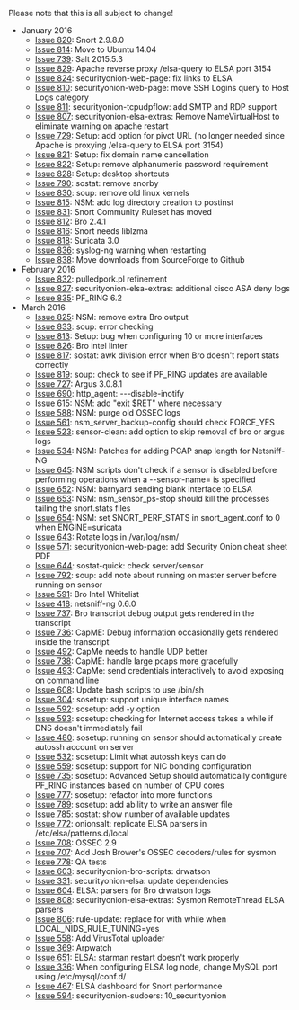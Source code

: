 Please note that this is all subject to change!

* January 2016
  * [Issue 820](../issues/820): Snort 2.9.8.0
  * [Issue 814](../issues/814): Move to Ubuntu 14.04
  * [Issue 739](../issues/739): Salt 2015.5.3
  * [Issue 829](../issues/829): Apache reverse proxy /elsa-query to ELSA port 3154
  * [Issue 824](../issues/824): securityonion-web-page: fix links to ELSA
  * [Issue 810](../issues/810): securityonion-web-page: move SSH Logins query to Host Logs category
  * [Issue 811](../issues/811): securityonion-tcpudpflow: add SMTP and RDP support
  * [Issue 807](../issues/807): securityonion-elsa-extras: Remove NameVirtualHost to eliminate warning on apache restart
  * [Issue 729](../issues/729): Setup: add option for pivot URL (no longer needed since Apache is proxying /elsa-query to ELSA port 3154)
  * [Issue 821](../issues/821): Setup: fix domain name cancellation
  * [Issue 822](../issues/822): Setup: remove alphanumeric password requirement
  * [Issue 828](../issues/828): Setup: desktop shortcuts
  * [Issue 790](../issues/790): sostat: remove snorby
  * [Issue 830](../issues/830): soup: remove old linux kernels
  * [Issue 815](../issues/815): NSM: add log directory creation to postinst
  * [Issue 831](../issues/831): Snort Community Ruleset has moved
  * [Issue 812](../issues/812): Bro 2.4.1
  * [Issue 816](../issues/816): Snort needs liblzma
  * [Issue 818](../issues/818): Suricata 3.0
  * [Issue 836](../issues/836): syslog-ng warning when restarting
  * [Issue 838](../issues/838): Move downloads from SourceForge to Github
* February 2016
  * [Issue 832](../issues/832): pulledpork.pl refinement
  * [Issue 827](../issues/827): securityonion-elsa-extras: additional cisco ASA deny logs
  * [Issue 835](../issues/835): PF_RING 6.2
* March 2016
  * [Issue 825](../issues/825): NSM: remove extra Bro output
  * [Issue 833](../issues/833): soup: error checking
  * [Issue 813](../issues/813): Setup: bug when configuring 10 or more interfaces
  * [Issue 826](../issues/826): Bro intel linter
  * [Issue 817](../issues/817): sostat: awk division error when Bro doesn't report stats correctly
  * [Issue 819](../issues/819): soup: check to see if PF_RING updates are available
  * [Issue 727](../issues/727): Argus 3.0.8.1
  * [Issue 690](../issues/690): http\_agent: ---disable-inotify
  * [Issue 615](../issues/615): NSM: add "exit $RET" where necessary
  * [Issue 588](../issues/588): NSM: purge old OSSEC logs
  * [Issue 561](../issues/561): nsm\_server\_backup-config should check FORCE\_YES
  * [Issue 523](../issues/523): sensor-clean: add option to skip removal of bro or argus logs
  * [Issue 534](../issues/534): NSM: Patches for adding PCAP snap length for Netsniff-NG
  * [Issue 645](../issues/645): NSM scripts don't check if a sensor is disabled before performing operations when a --sensor-name= is specified
  * [Issue 652](../issues/652): NSM: barnyard sending blank interface to ELSA
  * [Issue 653](../issues/653): NSM: nsm\_sensor\_ps-stop should kill the processes tailing the snort.stats files
  * [Issue 654](../issues/654): NSM: set SNORT\_PERF\_STATS in snort\_agent.conf to 0 when ENGINE=suricata
  * [Issue 643](../issues/643): Rotate logs in /var/log/nsm/
  * [Issue 571](../issues/571): securityonion-web-page: add Security Onion cheat sheet PDF
  * [Issue 644](../issues/644): sostat-quick: check server/sensor
  * [Issue 792](../issues/792): soup: add note about running on master server before running on sensor
  * [Issue 591](../issues/591): Bro Intel Whitelist
  * [Issue 418](../issues/418): netsniff-ng 0.6.0
  * [Issue 737](../issues/737): Bro transcript debug output gets rendered in the transcript
  * [Issue 736](../issues/736): CapME: Debug information occasionally gets rendered inside the transcript
  * [Issue 492](../issues/492): CapMe needs to handle UDP better
  * [Issue 738](../issues/738): CapME: handle large pcaps more gracefully
  * [Issue 493](../issues/493): CapMe: send credentials interactively to avoid exposing on command line
  * [Issue 608](../issues/608): Update bash scripts to use /bin/sh
  * [Issue 304](../issues/304): sosetup: support unique interface names
  * [Issue 592](../issues/592): sosetup: add -y option
  * [Issue 593](../issues/593): sosetup: checking for Internet access takes a while if DNS doesn't immediately fail
  * [Issue 480](../issues/480): sosetup: running on sensor should automatically create autossh account on server
  * [Issue 532](../issues/532): sosetup: Limit what autossh keys can do
  * [Issue 559](../issues/559): sosetup: support for NIC bonding configuration
  * [Issue 735](../issues/735): sosetup: Advanced Setup should automatically configure PF_RING instances based on number of CPU cores
  * [Issue 777](../issues/777): sosetup: refactor into more functions
  * [Issue 789](../issues/789): sosetup: add ability to write an answer file
  * [Issue 785](../issues/785): sostat: show number of available updates
  * [Issue 772](../issues/772): onionsalt: replicate ELSA parsers in /etc/elsa/patterns.d/local
  * [Issue 708](../issues/708): OSSEC 2.9
  * [Issue 707](../issues/707): Add Josh Brower's OSSEC decoders/rules for sysmon
  * [Issue 778](../issues/778): QA tests
  * [Issue 603](../issues/603): securityonion-bro-scripts: drwatson
  * [Issue 331](../issues/331): securityonion-elsa: update dependencies
  * [Issue 604](../issues/604): ELSA: parsers for Bro drwatson logs
  * [Issue 808](../issues/808): securityonion-elsa-extras: Sysmon RemoteThread ELSA parsers
  * [Issue 806](../issues/806): rule-update: replace for with while when LOCAL_NIDS_RULE_TUNING=yes
  * [Issue 558](../issues/558): Add VirusTotal uploader
  * [Issue 369](../issues/369): Arpwatch
  * [Issue 651](../issues/651): ELSA: starman restart doesn't work properly
  * [Issue 336](../issues/336): When configuring ELSA log node, change MySQL port using /etc/mysql/conf.d/
  * [Issue 467](../issues/467): ELSA dashboard for Snort performance
  * [Issue 594](../issues/594): securityonion-sudoers: 10\_securityonion